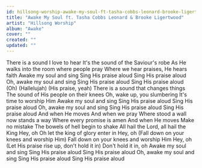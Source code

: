 ```yaml
---
id: hillsong-worship-awake-my-soul-ft-tasha-cobbs-leonard-brooke-ligertwood
title: "Awake My Soul ft. Tasha Cobbs Leonard & Brooke Ligertwood"
artist: "Hillsong Worship"
album: "Awake"
cover: ""
created: ""
updated: ""
---
```


There is a sound I love to hear
It's the sound of the Saviour's robe
As He walks into the room where people pray
Where we hear praises, He hears faith
Awake my soul and sing
Sing His praise aloud
Sing His praise aloud
Oh, awake my soul and sing
Sing His praise aloud
Sing His praise aloud (Oh)
(Hallelujah)
(His praise, yeah)
There is a sound that changes things
The sound of His people on their knees
Oh, wake up, you slumbering
It's time to worship Him
Awake my soul and sing
Sing His praise aloud
Sing His praise aloud
Oh, awake my soul and sing
Sing His praise aloud
Sing His praise aloud
And when He moves
And when we pray
Where stood a wall now stands a way
Where every promise is amen
And when He moves
Make no mistake
The bowels of hell begin to shake
All hail the Lord, all hail the King
Hey, oh
Oh let the king of glory enter in
Hey, oh
(Fall down on your knees and worship Him)
Fall down on your knees and worship Him
Hey, oh
(Let His praise rise up, don't hold it in)
Don't hold it in, oh
Awake my soul and sing
Sing His praise aloud
Sing His praise aloud
Oh, awake my soul and sing
Sing His praise aloud
Sing His praise aloud